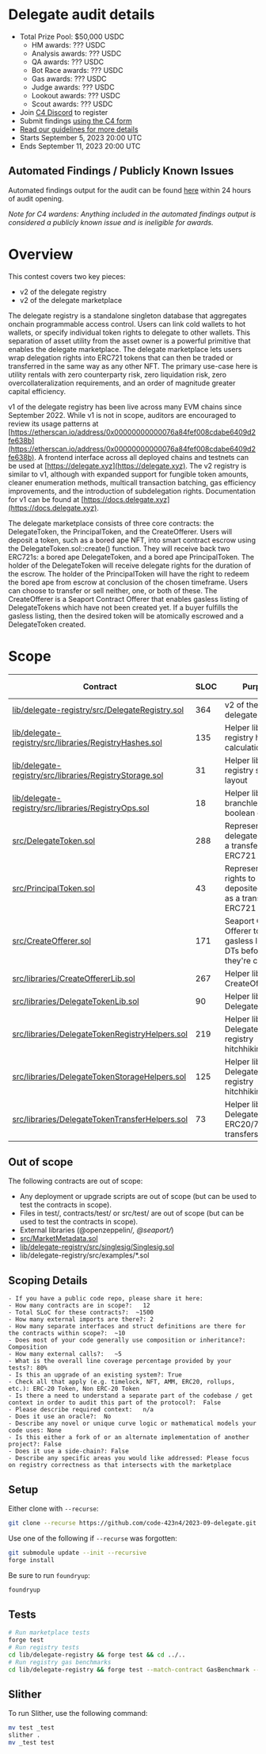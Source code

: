 # Delegate audit details

- Total Prize Pool: $50,000 USDC
  - HM awards: ??? USDC
  - Analysis awards: ??? USDC
  - QA awards: ??? USDC
  - Bot Race awards: ??? USDC
  - Gas awards: ??? USDC
  - Judge awards: ??? USDC
  - Lookout awards: ??? USDC
  - Scout awards: ??? USDC
- Join [C4 Discord](https://discord.gg/code4rena) to register
- Submit findings [using the C4 form](https://code4rena.com/contests/2023-09-delegate/submit)
- [Read our guidelines for more details](https://docs.code4rena.com/roles/wardens)
- Starts September 5, 2023 20:00 UTC
- Ends September 11, 2023 20:00 UTC

## Automated Findings / Publicly Known Issues

Automated findings output for the audit can be found [here](https://github.com/code-423n4/2023-09-delegate/blob/main/bot-report.md) within 24 hours of audit opening.

*Note for C4 wardens: Anything included in the automated findings output is considered a publicly known issue and is ineligible for awards.*

# Overview

This contest covers two key pieces:

- v2 of the delegate registry
- v2 of the delegate marketplace

The delegate registry is a standalone singleton database that aggregates onchain programmable access control. Users can link cold wallets to hot wallets, or specify individual token rights to delegate to other wallets. This separation of asset utility from the asset owner is a powerful primitive that enables the delegate marketplace. The delegate marketplace lets users wrap delegation rights into ERC721 tokens that can then be traded or transferred in the same way as any other NFT. The primary use-case here is utility rentals with zero counterparty risk, zero liquidation risk, zero overcollateralization requirements, and an order of magnitude greater capital efficiency.

v1 of the delegate registry has been live across many EVM chains since September 2022. While v1 is not in scope, auditors are encouraged to review its usage patterns at [https://etherscan.io/address/0x00000000000076a84fef008cdabe6409d2fe638b](https://etherscan.io/address/0x00000000000076a84fef008cdabe6409d2fe638b). A frontend interface across all deployed chains and testnets can be used at [https://delegate.xyz](https://delegate.xyz). The v2 registry is similar to v1, although with expanded support for fungible token amounts, cleaner enumeration methods, multicall transaction batching, gas efficiency improvements, and the introduction of subdelegation rights. Documentation for v1 can be found at [https://docs.delegate.xyz](https://docs.delegate.xyz).

The delegate marketplace consists of three core contracts: the DelegateToken, the PrincipalToken, and the CreateOfferer. Users will deposit a token, such as a bored ape NFT, into smart contract escrow using the DelegateToken.sol::create() function. They will receive back two ERC721s: a bored ape DelegateToken, and a bored ape PrincipalToken. The holder of the DelegateToken will receive delegate rights for the duration of the escrow. The holder of the PrincipalToken will have the right to redeem the bored ape from escrow at conclusion of the chosen timeframe. Users can choose to transfer or sell neither, one, or both of these. The CreateOfferer is a Seaport Contract Offerer that enables gasless listing of DelegateTokens which have not been created yet. If a buyer fulfills the gasless listing, then the desired token will be atomically escrowed and a DelegateToken created.

# Scope

| Contract | SLOC | Purpose | Libraries used |  
| ----------- | ----------- | ----------- | ----------- |
| [lib/delegate-registry/src/DelegateRegistry.sol](https://github.com/delegatexyz/delegate-registry/blob/6d1254de793ccc40134f9bec0b7cb3d9c3632bc1/src/DelegateRegistry.sol) | 364 | v2 of the delegate registry | ??? |
| [lib/delegate-registry/src/libraries/RegistryHashes.sol](https://github.com/delegatexyz/delegate-registry/blob/6d1254de793ccc40134f9bec0b7cb3d9c3632bc1/src/libraries/RegistryHashes.sol) | 135 | Helper library for registry hash calculation | ??? |
| [lib/delegate-registry/src/libraries/RegistryStorage.sol](https://github.com/delegatexyz/delegate-registry/blob/6d1254de793ccc40134f9bec0b7cb3d9c3632bc1/src/libraries/RegistryStorage.sol) | 31 | Helper library for registry storage layout | ??? |
| [lib/delegate-registry/src/libraries/RegistryOps.sol](https://github.com/delegatexyz/delegate-registry/blob/6d1254de793ccc40134f9bec0b7cb3d9c3632bc1/src/libraries/RegistryOps.sol) | 18 | Helper library for branchless boolean ops | ??? |
| [src/DelegateToken.sol](https://github.com/code-423n4/2023-09-delegate/blob/main/src/DelegateToken.sol) | 288 | Represent delegate rights as a transferrable ERC721 | ??? |
| [src/PrincipalToken.sol](https://github.com/code-423n4/2023-09-delegate/blob/main/src/PrincipalToken.sol) | 43 | Represent the rights to claim the deposited token as a transferrable ERC721 | ??? |
| [src/CreateOfferer.sol](https://github.com/code-423n4/2023-09-delegate/blob/main/src/CreateOfferer.sol) | 171 | Seaport Contract Offerer to enable gasless listings of DTs before they're created | ??? |
| [src/libraries/CreateOffererLib.sol](https://github.com/code-423n4/2023-09-delegate/blob/main/src/libraries/CreateOffererLib.sol) | 267 | Helper library for CreateOfferer | ??? |
| [src/libraries/DelegateTokenLib.sol](https://github.com/code-423n4/2023-09-delegate/blob/main/src/libraries/DelegateTokenLib.sol) | 90 | Helper library for DelegateToken | ??? |
| [src/libraries/DelegateTokenRegistryHelpers.sol](https://github.com/code-423n4/2023-09-delegate/blob/main/src/libraries/DelegateTokenRegistryHelpers.sol) | 219 | Helper library for Delegate Token registry hitchhiking | ??? |
| [src/libraries/DelegateTokenStorageHelpers.sol](https://github.com/code-423n4/2023-09-delegate/blob/main/src/libraries/DelegateTokenStorageHelpers.sol) | 125 | Helper library for Delegate Token registry hitchhiking | ??? |
| [src/libraries/DelegateTokenTransferHelpers.sol](https://github.com/code-423n4/2023-09-delegate/blob/main/src/libraries/DelegateTokenTransferHelpers.sol) | 73 | Helper library for Delegate Token ERC20/721/1155 transfers | ??? |

## Out of scope

The following contracts are out of scope:

- Any deployment or upgrade scripts are out of scope (but can be used to test the contracts in scope).
- Files in test/, contracts/test/ or src/test/ are out of scope (but can be used to test the contracts in scope).
- External libraries (@openzeppelin/*, @seaport/*)
- [src/MarketMetadata.sol](https://github.com/code-423n4/2023-09-delegate/blob/main/src/MarketMetadata.sol)
- [lib/delegate-registry/src/singlesig/Singlesig.sol](https://github.com/delegatexyz/delegate-registry/blob/6d1254de793ccc40134f9bec0b7cb3d9c3632bc1/src/singlesig/Singlesig.sol)
- lib/delegate-registry/src/examples/*.sol

## Scoping Details

```
- If you have a public code repo, please share it here:  
- How many contracts are in scope?:   12
- Total SLoC for these contracts?:  ~1500
- How many external imports are there?: 2 
- How many separate interfaces and struct definitions are there for the contracts within scope?:  ~10
- Does most of your code generally use composition or inheritance?:   Composition
- How many external calls?:   ~5
- What is the overall line coverage percentage provided by your tests?: 80%
- Is this an upgrade of an existing system?: True
- Check all that apply (e.g. timelock, NFT, AMM, ERC20, rollups, etc.): ERC-20 Token, Non ERC-20 Token
- Is there a need to understand a separate part of the codebase / get context in order to audit this part of the protocol?:  False 
- Please describe required context:   n/a
- Does it use an oracle?:  No
- Describe any novel or unique curve logic or mathematical models your code uses: None
- Is this either a fork of or an alternate implementation of another project?: False  
- Does it use a side-chain?: False
- Describe any specific areas you would like addressed: Please focus on registry correctness as that intersects with the marketplace
```

## Setup

Either clone with `--recurse`:

```bash
git clone --recurse https://github.com/code-423n4/2023-09-delegate.git
```

Use one of the following if `--recurse` was forgotten:

```bash
git submodule update --init --recursive
forge install
```

Be sure to run `foundryup`:

```bash
foundryup
```

## Tests

```bash
# Run marketplace tests
forge test
# Run registry tests
cd lib/delegate-registry && forge test && cd ../..
# Run registry gas benchmarks
cd lib/delegate-registry && forge test --match-contract GasBenchmark --gas-report > gasbenchmark10mil && forge test --match-contract HashBenchmark --gas-report > hashbenchmark10mil && cd ../..
```

## Slither

To run Slither, use the following command:

```bash
mv test _test
slither .
mv _test test
```
